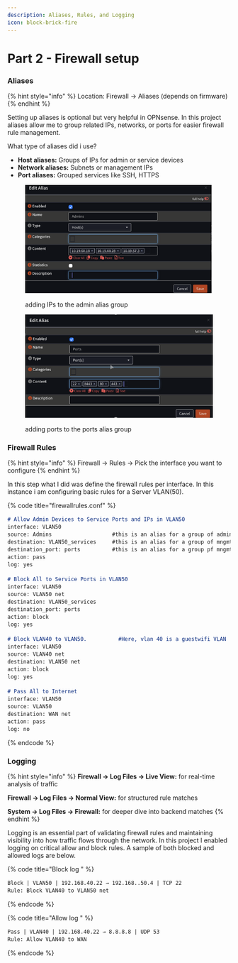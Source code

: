 ```yaml
---
description: Aliases, Rules, and Logging
icon: block-brick-fire
---
```


# Part 2 - Firewall setup

### Aliases&#x20;

{% hint style="info" %}
Location: Firewall → Aliases (depends on firmware)
{% endhint %}

Setting up aliases is optional but very helpful in OPNsense. In this project aliases allow me to group related IPs, networks, or ports for easier firewall rule management.

What type of aliases did i use?&#x20;

* **Host aliases:** Groups of IPs for admin or service devices
* **Network aliases:** Subnets or management IPs
* **Port aliases:** Grouped services like SSH, HTTPS

<figure><img src="../../../.gitbook/assets/image (15).png" alt="" width="421"><figcaption><p>adding IPs to the admin alias group</p></figcaption></figure>

<figure><img src="../../../.gitbook/assets/image (16).png" alt="" width="435"><figcaption><p>adding ports to the ports alias group</p></figcaption></figure>



### Firewall Rules

{% hint style="info" %}
Firewall → Rules → Pick the interface you want to configure
{% endhint %}

In this step what I did was define the firewall rules per interface. In this instance i am configuring basic rules for a Server VLAN(50). &#x20;

{% code title="firewallrules.conf" %}
```markdown
# Allow Admin Devices to Service Ports and IPs in VLAN50
interface: VLAN50
source: Admins			         #this is an alias for a group of admins on across all interfaces
destination: VLAN50_services   	 #this is an alias for a group of mngmt ips on VLAN50
destination_port: ports	         #this is an alias for a group pf mngmt ports on VLAN50
action: pass
log: yes

# Block All to Service Ports in VLAN50
interface: VLAN50
source: VLAN50 net
destination: VLAN50_services
destination_port: ports
action: block
log: yes

# Block VLAN40 to VLAN50. 	       #Here, vlan 40 is a guestwifi VLAN
interface: VLAN50
source: VLAN40 net
destination: VLAN50 net
action: block
log: yes

# Pass All to Internet
interface: VLAN50
source: VLAN50
destination: WAN net
action: pass
log: no
```
{% endcode %}





### Logging

{% hint style="info" %}
**Firewall → Log Files → Live View:** for real-time analysis of traffic

**Firewall → Log Files → Normal View:** for structured rule matches

**System → Log Files → Firewall:** for deeper dive into backend matches
{% endhint %}

Logging is an essential part of validating firewall rules and maintaining visibility into how traffic flows through the network. In this project I enabled logging on critical allow and block rules. A sample of both blocked and allowed logs are below.&#x20;

{% code title="Block log " %}
```markdown
Block | VLAN50 | 192.168.40.22 → 192.168..50.4 | TCP 22
Rule: Block VLAN40 to VLAN50 net

```
{% endcode %}

{% code title="Allow log " %}
```markdown
Pass | VLAN40 | 192.168.40.22 → 8.8.8.8 | UDP 53
Rule: Allow VLAN40 to WAN

```
{% endcode %}

